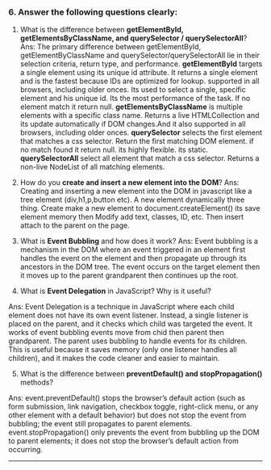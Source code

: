 
### 6. Answer the following questions clearly:

1. What is the difference between **getElementById, getElementsByClassName, and querySelector / querySelectorAll**?
Ans: 
The primary difference between getElementById, getElementByClassName and querySelector/querySelectorAll lie in their selection criteria, return type, and performance. **getElementById** targets a single element using its unique id attribute. It returns a single element and is the fastest because IDs are optimized for lookup. supported in all browsers, including older onces. Its used to select a single, specific element and his unique id. Its the most performance of the task. If no element match it return null. **getElementsByClassName** is multiple elements with a specific class name. Returns a live HTMLCollection and its update automatically if DOM changes.And it also supported in all browsers, including older onces. **querySelector** selects the first element that matches a css selector. Return the first matching DOM element. if no match found it return null. its highly flexible. its static. **querySelectorAll** select all element that match a css selector. Returns a non-live NodeList of all matching elements. 

2. How do you **create and insert a new element into the DOM**?
Ans:
Creating and inserting a new element into the DOM in javascript like a tree element (div,h1,p,button etc). A new element dynamically three thing. Create make a new element to document.createElement() its save element memory then Modify add text, classes, ID, etc. Then insert attach to the parent on the page.

3. What is **Event Bubbling** and how does it work?
Ans:
Event bubbling is a mechanism in the DOM where an event triggered in an element first handles the event on the element and then propagate up through its ancestors in the DOM tree. The event occurs on the target element then it moves up to the parent grandparent then continues up the root. 

4. What is **Event Delegation** in JavaScript? Why is it useful?

Ans:
Event Delegation is a technique in JavaScript where each child element does not have its own event listener. Instead, a single listener is placed on the parent, and it checks which child was targeted the event. It works of event bubbling events move from chid then parent then grandparent. The parent uses bubbling to handle events for its children. This is useful because it saves memory (only one listener handles all children), and it makes the code cleaner and easier to maintain.

5. What is the difference between **preventDefault() and stopPropagation()** methods?

Ans: 
event.preventDefault() stops the browser’s default action (such as form submission, link navigation, checkbox toggle, right-click menu, or any other element with a default behavior) but does not stop the event from bubbling; the event still propagates to parent elements.
event.stopPropagation() only prevents the event from bubbling up the DOM to parent elements; it does not stop the browser’s default action from occurring.

---
